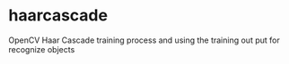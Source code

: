 # haarcascade
OpenCV Haar Cascade training process and using the training out put for recognize objects
